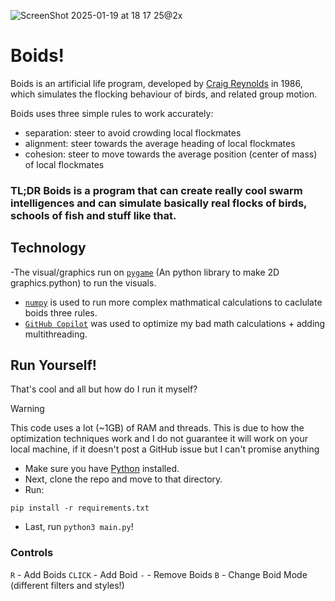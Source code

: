 ![ScreenShot 2025-01-19 at 18 17 25@2x](https://github.com/user-attachments/assets/97095bb2-f35f-4f95-97c9-bf18f8aee976)
# Boids!
Boids is an artificial life program, developed by [Craig Reynolds](https://www.red3d.com/cwr/) in 1986, which simulates the flocking behaviour of birds, and related group motion.

Boids uses three simple rules to work accurately:
- separation: steer to avoid crowding local flockmates
- alignment: steer towards the average heading of local flockmates
- cohesion: steer to move towards the average position (center of mass) of local flockmates

### TL;DR Boids is a program that can create really cool swarm intelligences and can simulate basically real flocks of birds, schools of fish and stuff like that.

## Technology
-The visual/graphics run on [`pygame`](https://pygame.org) (An python library to make 2D graphics.python) to run the visuals. 
- [`numpy`](https://numpy.org/) is used to run more complex mathmatical calculations to caclulate boids three rules.
- [`GitHub Copilot`](https://github.com/features/copilot) was used to optimize my bad math calculations + adding multithreading.

## Run Yourself!
That's cool and all but how do I run it myself?
> [!WARNING]
> This code uses a lot (~1GB) of RAM and threads. This is due to how the optimization techniques work and I do not guarantee it will work on your local machine, if it doesn't post a GitHub issue but I can't promise anything
- Make sure you have [Python](https://www.python.org/) installed.
- Next, clone the repo and move to that directory.
- Run: 
```
pip install -r requirements.txt
```
- Last, run `python3 main.py`!

### Controls
`R` - Add Boids
`CLICK` - Add Boid
`-` - Remove Boids
`B` - Change Boid Mode (different filters and styles!)